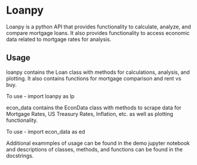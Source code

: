 
# Loanpy

Loanpy is a python API that provides functionality to calculate, analyze, and compare mortgage loans. It also provides functionality to access economic data related to mortgage rates for analysis.

## Usage

loanpy contains the Loan class with methods for calculations, analysis, and plotting. It also contains functions for mortgage comparison and rent vs buy.

To use - import loanpy as lp

econ_data contains the EconData class with methods to scrape data for Mortgage Rates, US Treasury Rates, Inflation, etc. as well as plotting functionality.

To use - import econ_data as ed

Additional exammples of usage can be found in the demo jupyter notebook and descriptions of classes, methods, and functions can be found in the docstrings.
